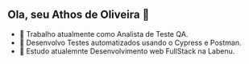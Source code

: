 ## Ola, seu Athos de Oliveira 👋
- 🔭 Trabalho atualmente como Analista de Teste QA.
- 🔭 Desenvolvo Testes automatizados usando o Cypress e Postman.
- 🌱 Estudo atualemnte Desenvolvimento web FullStack na Labenu.

<!--
**athosoli/athosoli** is a ✨ _special_ ✨ repository because its `README.md` (this file) appears on your GitHub profile.

Here are some ideas to get you started:

- 🔭 I’m currently working on ...
- 🌱 I’m currently learning ...
- 👯 I’m looking to collaborate on ...
- 🤔 I’m looking for help with ...
- 💬 Ask me about ...
- 📫 How to reach me: ...
- 😄 Pronouns: ...
- ⚡ Fun fact: ...
-->

